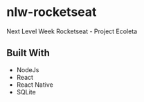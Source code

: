 # nlw-rocketseat
Next Level Week Rocketseat - Project Ecoleta

## Built With

* NodeJs
* React
* React Native
* SQLite


